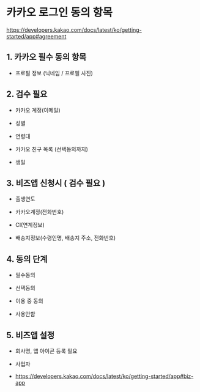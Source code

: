 # 카카오 로그인 동의 항목

<https://developers.kakao.com/docs/latest/ko/getting-started/app#agreement>

## 1. 카카오 필수 동의 항목

- 프로필 정보 (닉네임 / 프로필 사진)

## 2. 검수 필요

- 카카오 계정(이메일)

- 성별

- 연령대

- 카카오 친구 목록 (선택동의까지)

- 생일

## 3. 비즈앱 신청시 ( 검수 필요 )

- 출생연도

- 카카오계정(전화번호)

- CI(연계정보)

- 배송지정보(수령인명, 배송지 주소, 전화번호)

## 4. 동의 단계

- 필수동의

- 선택동의

- 이용 중 동의

- 사용안함

## 5. 비즈앱 설정

- 회사명, 앱 아이콘 등록 필요

- 사업자

- <https://developers.kakao.com/docs/latest/ko/getting-started/app#biz-app>
